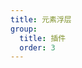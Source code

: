 ```yaml
---
title: 元素浮层
group:
  title: 插件
  order: 3
---
```


<code src="../../../examples/plugin/item-popover" compact background="#f6f7f9" />
